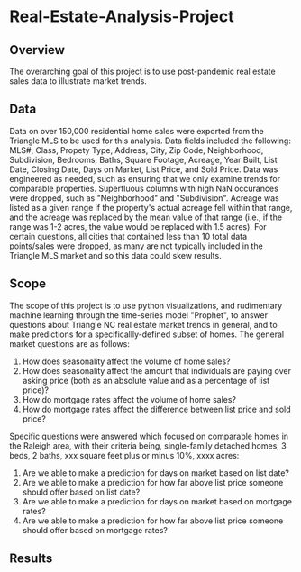 # Real-Estate-Analysis-Project

## Overview
The overarching goal of this project is to use post-pandemic real estate sales data to illustrate market trends. 

## Data
Data on over 150,000 residential home sales were exported from the Triangle MLS to be used for this analysis. Data fields included the following: MLS#, Class, Propety Type, Address, City, Zip Code, Neighborhood, Subdivision, Bedrooms, Baths, Square Footage, Acreage, Year Built, List Date, Closing Date, Days on Market, List Price, and Sold Price. Data was engineered as needed, such as ensuring that we only examine trends for comparable properties. Superfluous columns with high NaN occurances were dropped, such as "Neighborhood" and "Subdivision". Acreage was listed as a given range if the property's actual acreage fell within that range, and the acreage was replaced by the mean value of that range (i.e., if the range was 1-2 acres, the value would be replaced with 1.5 acres). For certain questions, all cities that contained less than 10 total data points/sales were dropped, as many are not typically included in the Triangle MLS market and so this data could skew results.

## Scope
The scope of this project is to use python visualizations, and rudimentary machine learning through the time-series model "Prophet", to answer questions about Triangle NC real estate market trends in general, and to make predictions for a specificallly-defined subset of homes. The general market questions are as follows:
1. How does seasonality affect the volume of home sales?
1. How does seasonality affect the amount that individuals are paying over asking price (both as an absolute value and as a percentage of list price)?
1. How do mortgage rates affect the volume of home sales?
1. How do mortgage rates affect the difference between list price and sold price?

Specific questions were answered which focused on comparable homes in the Raleigh area, with their criteria being, single-family detached homes, 3 beds, 2 baths, xxx square feet plus or minus 10%, xxxx acres:
1. Are we able to make a prediction for days on market based on list date?
2. Are we able to make a prediction for how far above list price someone should offer based on list date?
3. Are we able to make a prediction for days on market based on mortgage rates?
4. Are we able to make a prediction for how far above list price someone should offer based on mortgage rates?
    
## Results